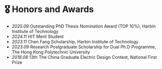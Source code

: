 # 🎖 Honors and Awards
- *2025.09* Outstanding PhD Thesis Nomination Award (TOP 10%), Harbin Institute of Technology
- *2024.11* HIT Merit Student
- *2023.11* Chen Fang Scholarship, Harbin Institute of Technology
- *2023.09* Research Postgraduate Scholarship for Dual Ph.D Programme, The Hong Kong Polytechnic University
- *2018.08* 13th The China Graduate Electric Design Contest, National First Prize
